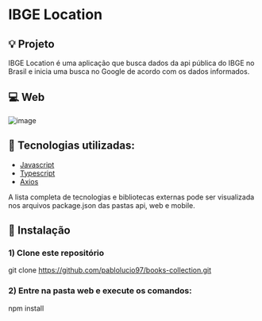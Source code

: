 
# IBGE Location 

## :bulb: Projeto

IBGE Location é uma aplicação que busca dados da api pública do IBGE no Brasil e inicia uma busca no Google de acordo com os dados informados.


## :computer: Web
 ![image](https://media3.giphy.com/media/JkMkdXV2F2175F5Y3e/giphy.gif)


## :rocket: Tecnologias utilizadas:

* [Javascript](https://developer.mozilla.org/en-US/docs/Web/JavaScript)
* [Typescript](https://www.typescriptlang.org/docs/)
* [Axios](https://github.com/axios/axios)


A lista completa de tecnologias e bibliotecas externas pode ser visualizada nos arquivos package.json das pastas api, web e mobile.


## :wrench: Instalação

### 1) Clone este repositório
 git clone https://github.com/pablolucio97/books-collection.git


### 2) Entre na pasta web e execute os comandos:
 npm install

